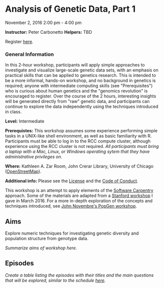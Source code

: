 # Analysis of Genetic Data, Part 1


November 2, 2016
2:00 pm - 4:00 pm

**Instructor:** Peter Carbonetto
**Helpers:** TBD

Register [here](http://training.uchicago.edu/course_detail.cfm?course_id=171).

### General Information

In this 2-hour workshop, participants will apply simple approaches to
investigate and visualize large-scale genetic data sets, with an
emphasis on practical skills that can be applied to genetics
research. This is intended to be a more informal, hands-on workshop,
and no background in genetics is required; anyone with intermediate
computing skills (see "Prerequisites") who is curious about human
genetics and the "genomics revolution" is encouraged to register. Over
the course of the 2 hours, interesting insights will be generated
directly from "raw" genetic data, and participants can continue to
explore the data independently using the techniques introduced in
class.

**Level:** Intermediate

**Prerequistes:** This workshop assumes some experience performing
simple tasks in a UNIX-like shell environment, as well as basic
familiarity with R. Participants must be able to log in to the RCC
compute cluster, although experience using the RCC cluster is not
required. *All participants must bring a laptop with a Mac, Linux, or
Windows operating sytem that they have administrative privileges on.*

**Where:** Kathleen A. Zar Room, John Crerar Library, University of
  Chicago ([OpenStreetMap](https://www.openstreetmap.org/search?query=john%20crerar%20library#map=18/41.79053/-87.60282)).

**Additional info:** Please see the [License](LICENSE) and the
  [Code of Conduct](conduct.md).

This workshop is an attempt to apply elements of the
[Software Carpentry](http://software-carpentry.org/lessons) approach.
Some of the materials are adapted from a
[Stanford workshop](https://github.com/Ancestry/cehg16-workshop) I
gave in March 2016. For a more in-depth exploration of the concepts
and techniques introduced, see
[John Novembre's PopGen workshop](https://github.com/NovembreLab/HGDP_PopStruct_Exercise).

## Aims

Explore numeric techniques for investigating genetic diversity and
population structure from genotype data.

*Summarize aims of workshop here.*

## Episodes

*Create a table listing the episodes with their titles and the main
questions that will be explored, similar to the schedule
[here](http://swcarpentry.github.io/r-novice-inflammation).*
